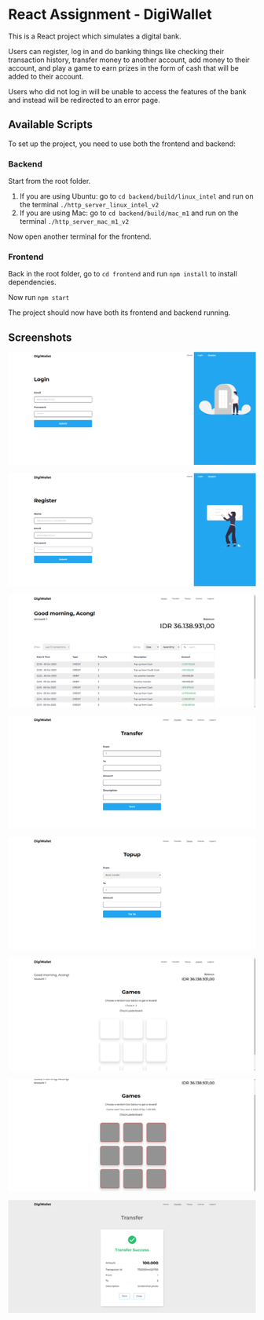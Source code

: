 # React Assignment - DigiWallet

This is a React project which simulates a digital bank.

Users can register, log in and do banking things like checking their transaction history, transfer money to another account, add money to their account, and play a game to earn prizes in the form of cash that will be added to their account.

Users who did not log in will be unable to access the features of the bank and instead will be redirected to an error page.

## Available Scripts

To set up the project, you need to use both the frontend and backend:

### Backend

Start from the root folder.

1. If you are using Ubuntu: go to `cd backend/build/linux_intel` and run on the terminal `./http_server_linux_intel_v2`
2. If you are using Mac: go to `cd backend/build/mac_m1` and run on the terminal `./http_server_mac_m1_v2`

Now open another terminal for the frontend.

### Frontend

Back in the root folder, go to `cd frontend` and run `npm install` to install dependencies.

Now run `npm start`

The project should now have both its frontend and backend running.

## Screenshots

![Login page](../screenshots/Screenshot%20from%202023-10-05%2016-52-34.png)

![Register page](../screenshots/Screenshot%20from%202023-10-05%2016-53-09.png)

![Home page](../screenshots/Screenshot%20from%202023-10-05%2016-53-36.png)

![Transfer page](../screenshots/Screenshot%20from%202023-10-05%2016-53-43.png)

![Topup page](../screenshots/Screenshot%20from%202023-10-05%2016-53-49.png)

![Games page](../screenshots/Screenshot%20from%202023-10-05%2016-53-57.png)

![Games section](../screenshots/Screenshot%20from%202023-10-05%2016-54-10.png)

![Transfer modal](../screenshots/Screenshot%20from%202023-10-05%2016-56-52.png)
